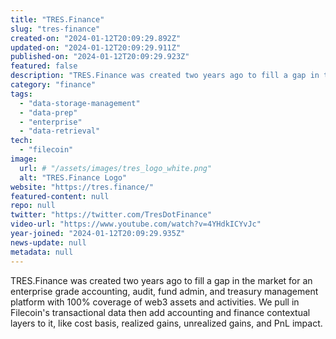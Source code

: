 ```yaml
---
title: "TRES.Finance"
slug: "tres-finance"
created-on: "2024-01-12T20:09:29.892Z"
updated-on: "2024-01-12T20:09:29.911Z"
published-on: "2024-01-12T20:09:29.923Z"
featured: false
description: "TRES.Finance was created two years ago to fill a gap in the market for an enterprise-grade accounting, audit, fund admin, and treasury management platform with 100% coverage of web3 assets and activities."
category: "finance"
tags:
  - "data-storage-management"
  - "data-prep"
  - "enterprise"
  - "data-retrieval"
tech:
  - "filecoin"
image:
  url: # "/assets/images/tres_logo_white.png"
  alt: "TRES.Finance Logo"
website: "https://tres.finance/"
featured-content: null
repo: null
twitter: "https://twitter.com/TresDotFinance"
video-url: "https://www.youtube.com/watch?v=4YHdkICYvJc"
year-joined: "2024-01-12T20:09:29.935Z"
news-update: null
metadata: null
---
```


TRES.Finance was created two years ago to fill a gap in the market for an enterprise grade accounting, audit, fund admin, and treasury management platform with 100% coverage of web3 assets and activities. We pull in Filecoin's transactional data then add accounting and finance contextual layers to it, like cost basis, realized gains, unrealized gains, and PnL impact.
